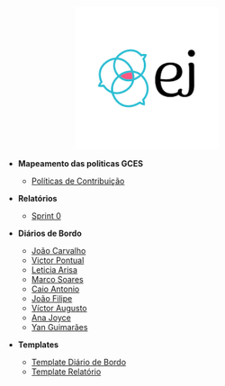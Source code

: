 
<center>

<a href="https://gces-ej.github.io/docs/#/" target="_blank">
  <img src="assets/ej-logo.png" alt="Logo" style="width: 50%; height: auto;">
</a>

</center>

- **Mapeamento das politicas GCES**
    - [Políticas de Contribuição](politicasGCES/politicasGCES.md)

- **Relatórios**
    - [Sprint 0](relatorios/sprint_0.md)

- **Diários de Bordo**
    - [João Carvalho](diarioBordo/joao_carvalho.md)
    - [Victor Pontual](diarioBordo/victor_pontual.md)
    - [Leticia Arisa](diarioBordo/leticia_arisa.md)
    - [Marco Soares](diarioBordo/marco_soares.md)
    - [Caio Antonio](diarioBordo/caio_antonio.md)
    - [João Filipe](diarioBordo/Joao_Filipe.md)
    - [Víctor Augusto](diarioBordo/victor_augusto.md)
    - [Ana Joyce](diarioBordo/ana_joyce.md)
    - [Yan Guimarães](diarioBordo/yan_guimaraes.md)

- **Templates**
    - [Template Diário de Bordo](templates/template-diario-bordo.md)
    - [Template Relatório](templates/template-relatorio.md)
